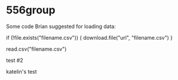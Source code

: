# 556group

Some code Brian suggested for loading data:

if (!file.exists("filename.csv")) {
download.file("url", "filename.csv")
}

read.csv("filename.csv")

test #2

katelin's test

